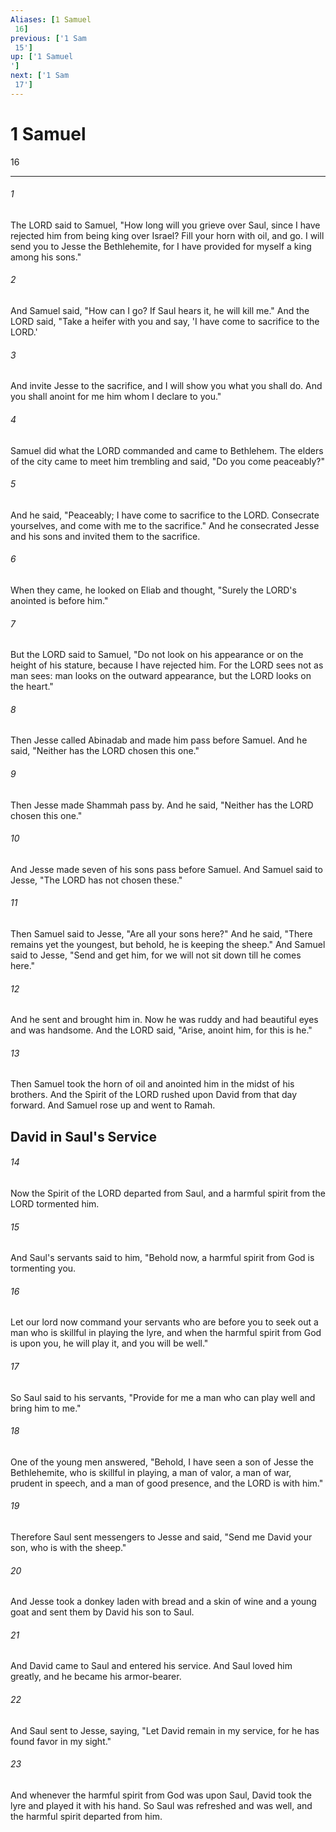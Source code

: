 ```yaml
---
Aliases: [1 Samuel 16]
previous: ['1 Sam 15']
up: ['1 Samuel']
next: ['1 Sam 17']
---
```

# 1 Samuel 16

***
 

###### 1 
The LORD said to Samuel, "How long will you grieve over Saul, since I have rejected him from being king over Israel? Fill your horn with oil, and go. I will send you to Jesse the Bethlehemite, for I have provided for myself a king among his sons."  

###### 2 
And Samuel said, "How can I go? If Saul hears it, he will kill me." And the LORD said, "Take a heifer with you and say, 'I have come to sacrifice to the LORD.'  

###### 3 
And invite Jesse to the sacrifice, and I will show you what you shall do. And you shall anoint for me him whom I declare to you."  

###### 4 
Samuel did what the LORD commanded and came to Bethlehem. The elders of the city came to meet him trembling and said, "Do you come peaceably?"  

###### 5 
And he said, "Peaceably; I have come to sacrifice to the LORD. Consecrate yourselves, and come with me to the sacrifice." And he consecrated Jesse and his sons and invited them to the sacrifice.  

###### 6 
When they came, he looked on Eliab and thought, "Surely the LORD's anointed is before him."  

###### 7 
But the LORD said to Samuel, "Do not look on his appearance or on the height of his stature, because I have rejected him. For the LORD sees not as man sees: man looks on the outward appearance, but the LORD looks on the heart."  

###### 8 
Then Jesse called Abinadab and made him pass before Samuel. And he said, "Neither has the LORD chosen this one."  

###### 9 
Then Jesse made Shammah pass by. And he said, "Neither has the LORD chosen this one."  

###### 10 
And Jesse made seven of his sons pass before Samuel. And Samuel said to Jesse, "The LORD has not chosen these."  

###### 11 
Then Samuel said to Jesse, "Are all your sons here?" And he said, "There remains yet the youngest, but behold, he is keeping the sheep." And Samuel said to Jesse, "Send and get him, for we will not sit down till he comes here."  

###### 12 
And he sent and brought him in. Now he was ruddy and had beautiful eyes and was handsome. And the LORD said, "Arise, anoint him, for this is he."  

###### 13 
Then Samuel took the horn of oil and anointed him in the midst of his brothers. And the Spirit of the LORD rushed upon David from that day forward. And Samuel rose up and went to Ramah.  ## David in Saul's Service  

###### 14 
Now the Spirit of the LORD departed from Saul, and a harmful spirit from the LORD tormented him.  

###### 15 
And Saul's servants said to him, "Behold now, a harmful spirit from God is tormenting you.  

###### 16 
Let our lord now command your servants who are before you to seek out a man who is skillful in playing the lyre, and when the harmful spirit from God is upon you, he will play it, and you will be well."  

###### 17 
So Saul said to his servants, "Provide for me a man who can play well and bring him to me."  

###### 18 
One of the young men answered, "Behold, I have seen a son of Jesse the Bethlehemite, who is skillful in playing, a man of valor, a man of war, prudent in speech, and a man of good presence, and the LORD is with him."  

###### 19 
Therefore Saul sent messengers to Jesse and said, "Send me David your son, who is with the sheep."  

###### 20 
And Jesse took a donkey laden with bread and a skin of wine and a young goat and sent them by David his son to Saul.  

###### 21 
And David came to Saul and entered his service. And Saul loved him greatly, and he became his armor-bearer.  

###### 22 
And Saul sent to Jesse, saying, "Let David remain in my service, for he has found favor in my sight."  

###### 23 
And whenever the harmful spirit from God was upon Saul, David took the lyre and played it with his hand. So Saul was refreshed and was well, and the harmful spirit departed from him.
